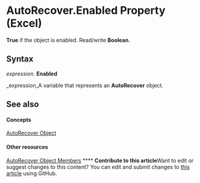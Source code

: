 
# AutoRecover.Enabled Property (Excel)

 **True** if the object is enabled. Read/write **Boolean**.


## Syntax

 _expression_. **Enabled**

 _expression_A variable that represents an  **AutoRecover** object.


## See also


#### Concepts


 [AutoRecover Object](02fb24e7-4823-7e52-79d7-3d2726f31227.md)
#### Other resources


 [AutoRecover Object Members](a850ea2f-9e56-4776-f29c-23a5421c4649.md)
****   **Contribute to this article**Want to edit or suggest changes to this content? You can edit and submit changes to  [this article](https://github.com/jhershey00/VBA_Excel_Test/OpenXMLCon/articles/8c2c153e-27fa-0f6e-2b90-369bcfcb22ad.md) using GitHub.


